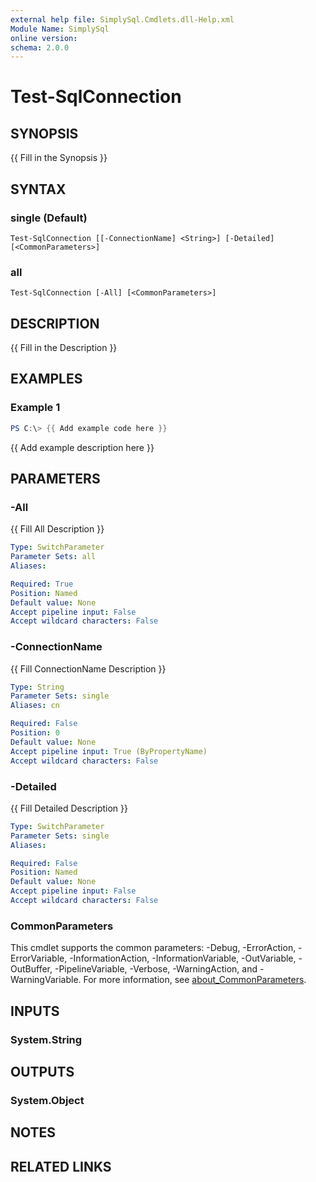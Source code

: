 ```yaml
---
external help file: SimplySql.Cmdlets.dll-Help.xml
Module Name: SimplySql
online version:
schema: 2.0.0
---
```


# Test-SqlConnection

## SYNOPSIS
{{ Fill in the Synopsis }}

## SYNTAX

### single (Default)
```
Test-SqlConnection [[-ConnectionName] <String>] [-Detailed] [<CommonParameters>]
```

### all
```
Test-SqlConnection [-All] [<CommonParameters>]
```

## DESCRIPTION
{{ Fill in the Description }}

## EXAMPLES

### Example 1
```powershell
PS C:\> {{ Add example code here }}
```

{{ Add example description here }}

## PARAMETERS

### -All
{{ Fill All Description }}

```yaml
Type: SwitchParameter
Parameter Sets: all
Aliases:

Required: True
Position: Named
Default value: None
Accept pipeline input: False
Accept wildcard characters: False
```

### -ConnectionName
{{ Fill ConnectionName Description }}

```yaml
Type: String
Parameter Sets: single
Aliases: cn

Required: False
Position: 0
Default value: None
Accept pipeline input: True (ByPropertyName)
Accept wildcard characters: False
```

### -Detailed
{{ Fill Detailed Description }}

```yaml
Type: SwitchParameter
Parameter Sets: single
Aliases:

Required: False
Position: Named
Default value: None
Accept pipeline input: False
Accept wildcard characters: False
```

### CommonParameters
This cmdlet supports the common parameters: -Debug, -ErrorAction, -ErrorVariable, -InformationAction, -InformationVariable, -OutVariable, -OutBuffer, -PipelineVariable, -Verbose, -WarningAction, and -WarningVariable. For more information, see [about_CommonParameters](http://go.microsoft.com/fwlink/?LinkID=113216).

## INPUTS

### System.String

## OUTPUTS

### System.Object
## NOTES

## RELATED LINKS
